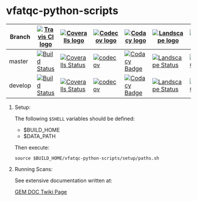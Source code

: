 # vfatqc-python-scripts

Branch|[![Travis CI logo](TravisCI.png)](https://travis-ci.org)|[![Coveralls logo](Coveralls.png)](https://www.coveralls.io)|[![Codecov logo](Codecov.png)](https://www.codecov.io)|[![Codacy logo](Codacy.png)](https://www.codacy.io)|[![Landscape logo](Landscape.png)](https://www.landscape.io)|[![CodeClimate logo](Codeclimate.png)](https://www.codeclimate.com)
---|---|---|---|---|---|---
master|[![Build Status](https://travis-ci.org/jsturdy/vfatqc-python-scripts.svg?branch=master)](https://travis-ci.org/travis-ci.org/jsturdy/vfatqc-python-scripts)|[![Coveralls Status](https://coveralls.io/repos/github/jsturdy/vfatqc-python-scripts/badge.svg?branch=master)](https://coveralls.io/github/jsturdy/vfatqc-python-scripts?branch=master)|[![codecov](https://codecov.io/gh/jsturdy/vfatqc-python-scripts/branch/master/graph/badge.svg)](https://codecov.io/gh/jsturdy/vfatqc-python-scripts)|[![Codacy Badge](https://api.codacy.com/project/badge/Grade/00f0de54bcc94812b553ebeab74e9320)](https://www.codacy.com/app/jsturdy/vfatqc-python-scripts?utm_source=github.com&amp;utm_medium=referral&amp;utm_content=jsturdy/vfatqc-python-scripts&amp;utm_campaign=Badge_Grade)|[![Landscape Status](https://landscape.io/github/jsturdy/vfatqc-python-scripts/master/landscape.svg)](https://landscape.io/github/jsturdy/vfatqc-python-scripts/master)|[![Code Climate](https://codeclimate.com/github/jsturdy/vfatqc-python-scripts/badges/gpa.svg)](https://codeclimate.com/github/jsturdy/vfatqc-python-scripts)
develop|[![Build Status](https://travis-ci.org/jsturdy/vfatqc-python-scripts.svg?branch=develop)](https://travis-ci.org/travis-ci.org/jsturdy/vfatqc-python-scripts)|[![Coveralls Status](https://coveralls.io/repos/github/jsturdy/vfatqc-python-scripts/badge.svg?branch=develop)](https://coveralls.io/github/jsturdy/vfatqc-python-scripts?branch=develop)|[![codecov](https://codecov.io/gh/jsturdy/vfatqc-python-scripts/branch/develop/graph/badge.svg)](https://codecov.io/gh/jsturdy/vfatqc-python-scripts)|[![Codacy Badge](https://api.codacy.com/project/badge/Grade/00f0de54bcc94812b553ebeab74e9320)](https://www.codacy.com/app/jsturdy/vfatqc-python-scripts?utm_source=github.com&amp;utm_medium=referral&amp;utm_content=jsturdy/vfatqc-python-scripts&amp;utm_campaign=Badge_Grade)|[![Landscape Status](https://landscape.io/github/jsturdy/vfatqc-python-scripts/develop/landscape.svg)](https://landscape.io/github/jsturdy/vfatqc-python-scripts/develop)|[![Code Climate](https://codeclimate.com/github/jsturdy/vfatqc-python-scripts/badges/issue_count.svg)](https://codeclimate.com/github/jsturdy/vfatqc-python-scripts)


1. Setup:

    The following `$SHELL` variables should be defined:

    - $BUILD_HOME
    - $DATA_PATH

    Then execute:

    `source $BUILD_HOME/vfatqc-python-scripts/setup/paths.sh`

2. Running Scans:

    See extensive documentation written at:

    [GEM DOC Twiki Page](https://twiki.cern.ch/twiki/bin/viewauth/CMS/GEMDOCDoc#How_to_Run_Scans)
